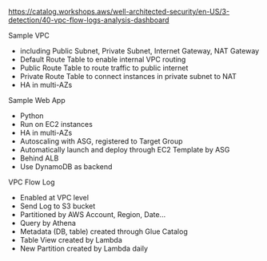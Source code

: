 https://catalog.workshops.aws/well-architected-security/en-US/3-detection/40-vpc-flow-logs-analysis-dashboard

Sample VPC
* including Public Subnet, Private Subnet, Internet Gateway, NAT Gateway
* Default Route Table to enable internal VPC routing
* Public Route Table to route traffic to public internet
* Private Route Table to connect instances in private subnet to NAT
* HA in multi-AZs

Sample Web App
* Python
* Run on EC2 instances
* HA in multi-AZs
* Autoscaling with ASG, registered to Target Group
* Automatically launch and deploy through EC2 Template by ASG
* Behind ALB
* Use DynamoDB as backend

VPC Flow Log
* Enabled at VPC level
* Send Log to S3 bucket
* Partitioned by AWS Account, Region, Date...
* Query by Athena
* Metadata (DB, table) created through Glue Catalog
* Table View created by Lambda
* New Partition created by Lambda daily